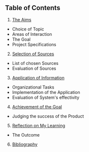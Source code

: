 ## Table of Contents

1. [The Aims](/#3)
  * Choice of Topic
  * Areas of Interaction
  * The Goal
  * Project Specifications
2. [Selection of Sources](/#5)
  * List of chosen Sources
  * Evaluation of Sources
3. [Application of Information](/#6)
  * Organizational Tasks
  * Implementation of the Application
  * Evaluation of System's effectivity
4. [Achievement of the Goal](/#7)
  * Judging the success of the Product
5. [Reflection on My Learning](#8)
  * The Outcome
6. [Bibliography](/#9)